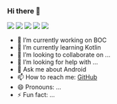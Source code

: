 ### Hi there 👋

<!--
**snpmyn/snpmyn** is a ✨ _special_ ✨ repository because its `README.md` (this file) appears on your GitHub profile.

Here are some ideas to get you started:
-->
<p align="left">
<img src="https://img.shields.io/badge/language-java-red.svg"/>  
<img src="https://img.shields.io/badge/language-kotlin-orange.svg"/>
<img src="https://img.shields.io/badge/language-dart-blue.svg"/>
<img src="https://img.shields.io/badge/license-Apache-blue"/>
<img src="https://img.shields.io/badge/Gmail-snpmyn@gmail.com-green"/>
</p>

- 🔭 I’m currently working on BOC
- 🌱 I’m currently learning Kotlin
- 👯 I’m looking to collaborate on ...
- 🤔 I’m looking for help with ...
- 💬 Ask me about Android
- 📫 How to reach me: <a href="https://github.com/snpmyn">GitHub</a>
- 😄 Pronouns: ...
- ⚡ Fun fact: ...

<!--
<p align="center">
  <img src="https://user-images.githubusercontent.com/5679180/79618120-0daffb80-80be-11ea-819e-d2b0fa904d07.gif" width="27px">
  <br><br>
  <samp>
    :wave: Hi! I design for BOC.
    <br>My current work focuses on enabling all of y'all to
    <br><em>receive recognition</em> for the amazing things that
    <br>you do in your software communities :sparkles:
    <br><br><img src="https://i.imgur.com/kdKhgx6.gif" width="240px" align="center">
    <br><br>:coffee: Wanna chat? :point_right: @ me on <a href="https://github.com/snpmyn">GitHub</a>
  </samp>
</p>

<details>
  <summary><b>:telescope: 2021 goal</b></summary>
  I didn't complete my 2020 goal, but it was a crazy different year 😂 In 2021.
</details>

<details>
  <summary><b>:skull: 2020 goal</b></summary>
  I want to make a little application this year.
</details>
-->
